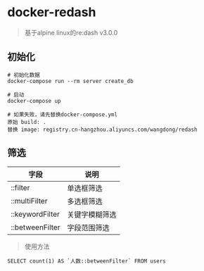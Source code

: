 # docker-redash

> 基于alpine linux的re:dash v3.0.0

## 初始化

```
# 初始化数据
docker-compose run --rm server create_db

# 启动
docker-compose up
```


```
# 如果失败，请先替换docker-compose.yml
原始 build: .
替换 image: registry.cn-hangzhou.aliyuncs.com/wangdong/redash
```

## 筛选

|字段|说明|
|----|----|
|::filter|单选框筛选|
|::multiFilter|多选框筛选|
|::keywordFilter|关键字模糊筛选|
|::betweenFilter|字段范围筛选|

> 使用方法

```
SELECT count(1) AS `人数::betweenFilter` FROM users
```
